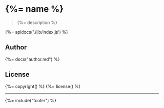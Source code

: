 # {%= name %}

> {%= description %}

{%= apidocs('./lib/index.js') %}

## Author
{%= docs("author.md") %}

## License
{%= copyright() %}
{%= license() %}

***

{%= include("footer") %}
